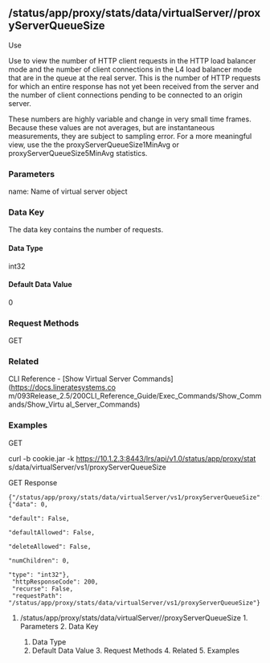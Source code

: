 ## /status/app/proxy/stats/data/virtualServer/<name>/proxyServerQueueSize

Use

Use to view the number of HTTP client requests in the HTTP load balancer mode
and the number of client connections in the L4 load balancer mode that are in
the queue at the real server. This is the number of HTTP requests for which an
entire response has not yet been received from the server and the number of
client connections pending to be connected to an origin server.

These numbers are highly variable and change in very small time frames.
Because these values are not averages, but are instantaneous measurements,
they are subject to sampling error. For a more meaningful view, use the the
proxyServerQueueSize1MinAvg or proxyServerQueueSize5MinAvg statistics.

### Parameters

name: Name of virtual server object

### Data Key

The data key contains the number of requests.

#### Data Type

int32

#### Default Data Value

0

### Request Methods

GET

### Related

CLI Reference - [Show Virtual Server Commands](https://docs.lineratesystems.co
m/093Release_2.5/200CLI_Reference_Guide/Exec_Commands/Show_Commands/Show_Virtu
al_Server_Commands)

### Examples

GET

curl -b cookie.jar -k https://10.1.2.3:8443/lrs/api/v1.0/status/app/proxy/stat
s/data/virtualServer/vs1/proxyServerQueueSize

GET Response

    
    
    {"/status/app/proxy/stats/data/virtualServer/vs1/proxyServerQueueSize": {"data": 0,
                                                                                "default": False,
                                                                                "defaultAllowed": False,
                                                                                "deleteAllowed": False,
                                                                                "numChildren": 0,
                                                                                "type": "int32"},
     "httpResponseCode": 200,
     "recurse": False,
     "requestPath": "/status/app/proxy/stats/data/virtualServer/vs1/proxyServerQueueSize"}
    

  1. /status/app/proxy/stats/data/virtualServer/<name>/proxyServerQueueSize
    1. Parameters
    2. Data Key
      1. Data Type
      2. Default Data Value
    3. Request Methods
    4. Related
    5. Examples


